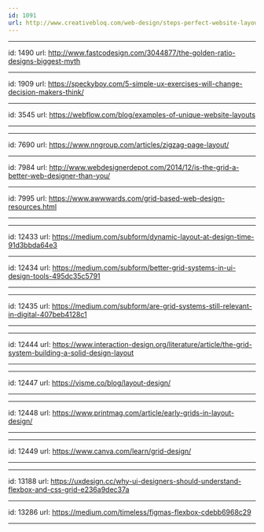 ```yaml
---
id: 1091
url: http://www.creativebloq.com/web-design/steps-perfect-website-layout-812625
---
```


 
---
id: 1490
url: http://www.fastcodesign.com/3044877/the-golden-ratio-designs-biggest-myth

---
id: 1909
url: https://speckyboy.com/5-simple-ux-exercises-will-change-decision-makers-think/



---
id: 3545
url: https://webflow.com/blog/examples-of-unique-website-layouts

---

---
id: 7690
url: https://www.nngroup.com/articles/zigzag-page-layout/


   
---
id: 7984
url: http://www.webdesignerdepot.com/2014/12/is-the-grid-a-better-web-designer-than-you/
 

---
id: 7995
url: https://www.awwwards.com/grid-based-web-design-resources.html

---

---
id: 12433
url: https://medium.com/subform/dynamic-layout-at-design-time-91d3bbda64e3



---
id: 12434
url: https://medium.com/subform/better-grid-systems-in-ui-design-tools-495dc35c5791

---


---
id: 12435
url: https://medium.com/subform/are-grid-systems-still-relevant-in-digital-407beb4128c1

---

---
id: 12444
url: https://www.interaction-design.org/literature/article/the-grid-system-building-a-solid-design-layout

---



---
id: 12447
url: https://visme.co/blog/layout-design/

---




---
id: 12448
url: https://www.printmag.com/article/early-grids-in-layout-design/

---


---
id: 12449
url: https://www.canva.com/learn/grid-design/

---

---
id: 13188
url: https://uxdesign.cc/why-ui-designers-should-understand-flexbox-and-css-grid-e236a9dec37a


---
id: 13286
url: https://medium.com/timeless/figmas-flexbox-cdebb6968c29

---

